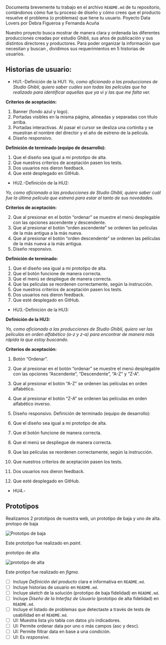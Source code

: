 
Documenta brevemente tu trabajo en el archivo `README.md` de tu repositorio,
contándonos cómo fue tu proceso de diseño y cómo crees que el producto resuelve
el problema (o problemas) que tiene tu usuario.
Poyecto Data Lovers
por Debra Figueroa y Fernanda Acuña

Nuestro proyecto busca mostrar de manera clara y ordenada las diferentes producciones creadas por estudio Ghibli, sus años de publicación y sus distintos directores y productores. Para poder organizar la información que necesitan y buscan , dividimos sus requerimientos en 5 historias de usuarios.

## Historias de usuario:

* HU1.-Definición de la HU1:
_Yo, como aficionado a las producciones de Studio Ghibli, quiero saber cuáles son todas las películas que ha realizado para identificar aquellas que ya vi y las que me falta ver._

<b>Criterios de aceptación:</b>
1. Banner (fondo azul y logo).
2. Portadas visibles en la misma página, alineadas y separadas con título arriba.
3. Portadas interactivas. Al pasar el cursor se desliza una cortinita y se muestran el nombre del director y el año de estreno de la película.
4. Diseño responsivo.

<b>Definición de terminado (equipo de desarrollo):</b>

1. Que el diseño sea igual a mi prototipo de alta.
2. Que nuestros criterios de aceptación pasen los tests.
3. Dos usuarios nos dieron feedback.
4. Que esté desplegado en GitHub.

* HU2.-Definición de la HU2:

_Yo, como aficionado a las producciones de Studio Ghibli, quiero saber cuál fue la última película que estrenó para estar al tanto de sus novedades._

<b>Criterios de aceptación:</b>

2. Que al presionar en el botón “ordenar” se muestre el menú desplegable con las opciones ascendente y descendente.
3. Que al presionar el botón “orden ascendente” se ordenen las películas de la más antigua a la más nueva.
4. Que al presionar el botón “orden descendente” se ordenen las películas de la más nueva a la más antigua.
5. Diseño responsivo.

<b>Definición de terminado:</b>

1. Que el diseño sea igual a mi prototipo de alta.
2. Que el botón funcione de manera correcta.
3. Que el menú se despliegue de manera correcta.
4. Que las películas se reordenen correctamente, según la instrucción.
5. Que nuestros criterios de aceptación pasen los tests.
6. Dos usuarios nos dieron feedback.
7. Que esté desplegado en GitHub.

* HU3.-Definición de la HU3:

<b>Definición de la HU3:</b>

_Yo, como aficionado a las producciones de Studio Ghibli, quiero ver las películas en orden alfabético (a-z y z-a) para encontrar de manera más rápida la que estoy buscando._

<b>Criterios de aceptación:</b>

1. Botón “Ordenar”.
2. Que al presionar en el botón “ordenar” se muestre el menú desplegable con las opciones “Ascendente”, “Descendente”, “A-Z” y “Z-A”.
3. Que al presionar el botón “A-Z” se ordenen las películas en orden alfabético.
4. Que al presionar el botón “Z-A” se ordenen las películas en orden alfabético inverso.
4. Diseño responsivo.
Definición de terminado (equipo de desarrollo):
5. Que el diseño sea igual a mi prototipo de alta.

1. Que el botón funcione de manera correcta.
2. Que el menú se despliegue de manera correcta.
3. Que las películas se reordenen correctamente, según la instrucción.
4. Que nuestros criterios de aceptación pasen los tests.
5. Dos usuarios nos dieron feedback.
6. Que esté desplegado en GitHub.

* HU4.-

## Prototipos


Realizamos 2 prototipos de nuestra web, un prototipo de baja y uno de alta. 
protopo de baja 

![Prototipo de baja](https://i.postimg.cc/8z5QcyXB/prototipo-Baja.jpg)

Este prototipo fue realizado en _paint_.


prototipo de alta

![prototipo de alta](https://i.postimg.cc/3J9QKM1x/Protoipo-de-alta.jpg)

Este protipo fue realizado en _figma_.




* [ ] Incluye _Definición del producto_ clara e informativa en `README.md`.
* [ ] Incluye historias de usuario en `README.md`.
* [ ] Incluye _sketch_ de la solución (prototipo de baja fidelidad) en
  `README.md`.
* [ ] Incluye _Diseño de la Interfaz de Usuario_ (prototipo de alta fidelidad)
  en `README.md`.
* [ ] Incluye el listado de problemas que detectaste a través de tests de
  usabilidad en el `README.md`.
* [ ] UI: Muestra lista y/o tabla con datos y/o indicadores.
* [ ] UI: Permite ordenar data por uno o más campos (asc y desc).
* [ ] UI: Permite filtrar data en base a una condición.
* [ ] UI: Es _responsive_.